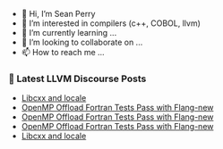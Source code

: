 - 👋 Hi, I’m Sean Perry
- 👀 I’m interested in compilers (c++, COBOL, llvm)
- 🌱 I’m currently learning ...
- 💞️ I’m looking to collaborate on ...
- 📫 How to reach me ...

<!---
s66perry/s66perry is a ✨ special ✨ repository because its `README.md` (this file) appears on your GitHub profile.
You can click the Preview link to take a look at your changes.
--->
### 📕 Latest LLVM Discourse Posts

<!-- DISCOURSE-LLVM:START -->
- [Libcxx and locale](https://discourse.llvm.org/t/libcxx-and-locale/78917#post_4)
- [OpenMP Offload Fortran Tests Pass with Flang-new](https://discourse.llvm.org/t/openmp-offload-fortran-tests-pass-with-flang-new/78919#post_4)
- [OpenMP Offload Fortran Tests Pass with Flang-new](https://discourse.llvm.org/t/openmp-offload-fortran-tests-pass-with-flang-new/78919#post_3)
- [OpenMP Offload Fortran Tests Pass with Flang-new](https://discourse.llvm.org/t/openmp-offload-fortran-tests-pass-with-flang-new/78919#post_2)
- [Libcxx and locale](https://discourse.llvm.org/t/libcxx-and-locale/78917#post_3)
<!-- DISCOURSE-LLVM:END -->
